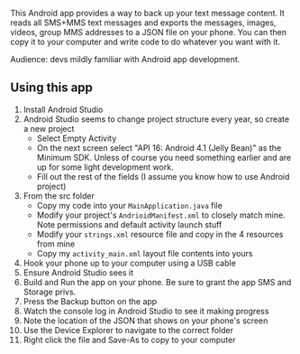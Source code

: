This Android app provides a way to back up your text message content. It reads all SMS+MMS text messages and exports the messages, images, videos, group MMS addresses to a JSON file on your phone. You can then copy it to your computer and write code to do whatever you want with it.

Audience: devs mildly familiar with Android app development.

## Using this app

1. Install Android Studio
1. Android Studio seems to change project structure every year, so create a new project
    * Select Empty Activity
    * On the next screen select "API 16: Android 4.1 (Jelly Bean)" as the Minimum SDK. Unless of course you need something earlier and are up for some light development work.
    * Fill out the rest of the fields (I assume you know how to use Android project)
1. From the src folder
    * Copy my code into your `MainApplication.java` file
    * Modify your project's `AndrioidManifest.xml` to closely match mine. Note permissions and default activity launch stuff
    * Modify your `strings.xml` resource file and copy in the 4 resources from mine
    * Copy my `activity_main.xml` layout file contents into yours
1. Hook your phone up to your computer using a USB cable
1. Ensure Android Studio sees it
1. Build and Run the app on your phone. Be sure to grant the app SMS and Storage privs.
1. Press the Backup button on the app
1. Watch the console log in Android Studio to see it making progress
1. Note the location of the JSON that shows on your phone's screen
1. Use the Device Explorer to navigate to the correct folder
1. Right click the file and Save-As to copy to your computer

